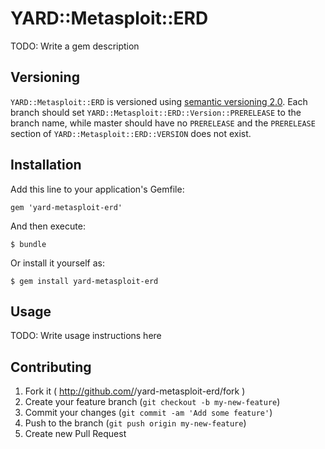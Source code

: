 # YARD::Metasploit::ERD

TODO: Write a gem description

## Versioning

`YARD::Metasploit::ERD` is versioned using [semantic versioning 2.0](http://semver.org/spec/v2.0.0.html).  Each branch
should set `YARD::Metasploit::ERD::Version::PRERELEASE` to the branch name, while master should have no `PRERELEASE`
and the `PRERELEASE` section of `YARD::Metasploit::ERD::VERSION` does not exist.

## Installation

Add this line to your application's Gemfile:

    gem 'yard-metasploit-erd'

And then execute:

    $ bundle

Or install it yourself as:

    $ gem install yard-metasploit-erd

## Usage

TODO: Write usage instructions here

## Contributing

1. Fork it ( http://github.com/<my-github-username>/yard-metasploit-erd/fork )
2. Create your feature branch (`git checkout -b my-new-feature`)
3. Commit your changes (`git commit -am 'Add some feature'`)
4. Push to the branch (`git push origin my-new-feature`)
5. Create new Pull Request
